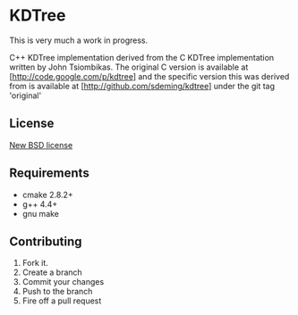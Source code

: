 KDTree
======

This is very much a work in progress.

C++ KDTree implementation derived from the C KDTree implementation written by 
John Tsiombikas. The original C version is available at [http://code.google.com/p/kdtree] 
and the specific version this was derived from is available at 
[http://github.com/sdeming/kdtree] under the git tag 'original'

License
-------

[New BSD license][license]

Requirements
------------

* cmake 2.8.2+
* g++ 4.4+
* gnu make

Contributing
------------

1. Fork it.
2. Create a branch
3. Commit your changes
4. Push to the branch
5. Fire off a pull request

[license]: http://www.opensource.org/licenses/bsd-license.php 
